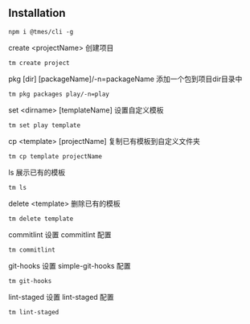 ## Installation

```
npm i @tmes/cli -g
```

create \<projectName> 创建项目

```
tm create project
```

pkg [dir] \[packageName]/-n=packageName 添加一个包到项目dir目录中

```
tm pkg packages play/-n=play
```

set \<dirname> [templateName] 设置自定义模板

```
tm set play template
```

cp \<template> [projectName] 复制已有模板到自定义文件夹

```
tm cp template projectName
```

ls 展示已有的模板

```
tm ls
```

delete \<template> 删除已有的模板

```
tm delete template
```

commitlint 设置 commitlint 配置

```
tm commitlint
```

git-hooks 设置 simple-git-hooks 配置

```
tm git-hooks
```

lint-staged 设置 lint-staged 配置

```
tm lint-staged
```
